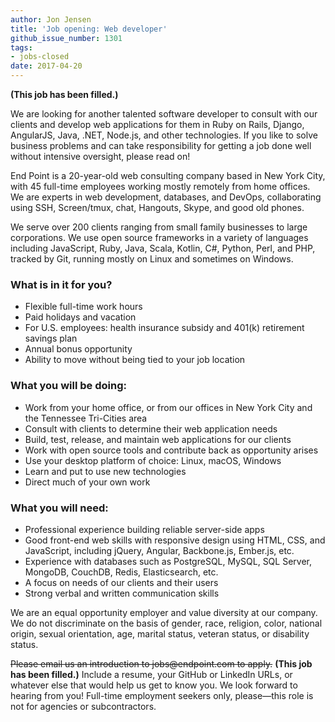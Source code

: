 ```yaml
---
author: Jon Jensen
title: 'Job opening: Web developer'
github_issue_number: 1301
tags:
- jobs-closed
date: 2017-04-20
---
```


**(This job has been filled.)**

We are looking for another talented software developer to consult with our clients and develop web applications for them in Ruby on Rails, Django, AngularJS, Java, .NET, Node.js, and other technologies. If you like to solve business problems and can take responsibility for getting a job done well without intensive oversight, please read on!

End Point is a 20-year-old web consulting company based in New York City, with 45 full-time employees working mostly remotely from home offices. We are experts in web development, databases, and DevOps, collaborating using SSH, Screen/tmux, chat, Hangouts, Skype, and good old phones.

We serve over 200 clients ranging from small family businesses to large corporations. We use open source frameworks in a variety of languages including JavaScript, Ruby, Java, Scala, Kotlin, C#, Python, Perl, and PHP, tracked by Git, running mostly on Linux and sometimes on Windows.

### What is in it for you?

- Flexible full-time work hours
- Paid holidays and vacation
- For U.S. employees: health insurance subsidy and 401(k) retirement savings plan
- Annual bonus opportunity
- Ability to move without being tied to your job location

### What you will be doing:

- Work from your home office, or from our offices in New York City and the Tennessee Tri-Cities area
- Consult with clients to determine their web application needs
- Build, test, release, and maintain web applications for our clients
- Work with open source tools and contribute back as opportunity arises
- Use your desktop platform of choice: Linux, macOS, Windows
- Learn and put to use new technologies
- Direct much of your own work

### What you will need:

- Professional experience building reliable server-side apps
- Good front-end web skills with responsive design using HTML, CSS, and JavaScript, including jQuery, Angular, Backbone.js, Ember.js, etc.
- Experience with databases such as PostgreSQL, MySQL, SQL Server, MongoDB, CouchDB, Redis, Elasticsearch, etc.
- A focus on needs of our clients and their users
- Strong verbal and written communication skills

We are an equal opportunity employer and value diversity at our company. We do not discriminate on the basis of gender, race, religion, color, national origin, sexual orientation, age, marital status, veteran status, or disability status.

~~Please email us an introduction to jobs&#x40;endpoint.com to apply.~~
**(This job has been filled.)**
Include a resume, your GitHub or LinkedIn URLs, or whatever else that would help us get to know you. We look forward to hearing from you! Full-time employment seekers only, please—​this role is not for agencies or subcontractors.
